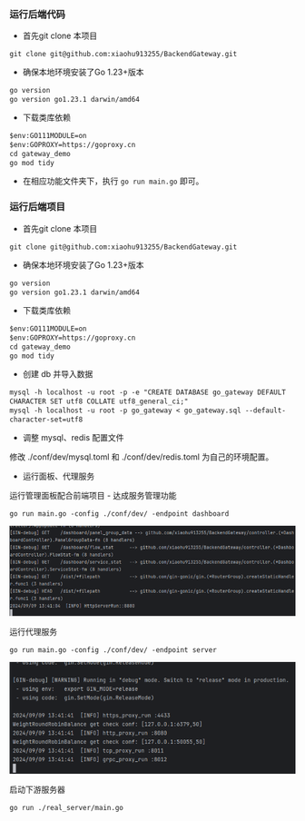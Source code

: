 
### 运行后端代码

- 首先git clone 本项目
```
git clone git@github.com:xiaohu913255/BackendGateway.git
```
- 确保本地环境安装了Go 1.23+版本

```
go version
go version go1.23.1 darwin/amd64
```

- 下载类库依赖

```
$env:GO111MODULE=on 
$env:GOPROXY=https://goproxy.cn
cd gateway_demo
go mod tidy
```

- 在相应功能文件夹下，执行 `go run main.go` 即可。


### 运行后端项目

- 首先git clone 本项目
```
git clone git@github.com:xiaohu913255/BackendGateway.git
```

- 确保本地环境安装了Go 1.23+版本

```
go version
go version go1.23.1 darwin/amd64
```

- 下载类库依赖

```
$env:GO111MODULE=on 
$env:GOPROXY=https://goproxy.cn
cd gateway_demo
go mod tidy
```

- 创建 db 并导入数据

```
mysql -h localhost -u root -p -e "CREATE DATABASE go_gateway DEFAULT CHARACTER SET utf8 COLLATE utf8_general_ci;"
mysql -h localhost -u root -p go_gateway < go_gateway.sql --default-character-set=utf8
```

- 调整 mysql、redis 配置文件

修改 ./conf/dev/mysql.toml 和 ./conf/dev/redis.toml 为自己的环境配置。

- 运行面板、代理服务

运行管理面板配合前端项目 - 达成服务管理功能
```
go run main.go -config ./conf/dev/ -endpoint dashboard
```
![Alt text](./public/img/dashboard.png)

运行代理服务
```
go run main.go -config ./conf/dev/ -endpoint server
```
![Alt text](./public/img/server.png)

启动下游服务器
```
go run ./real_server/main.go
```
